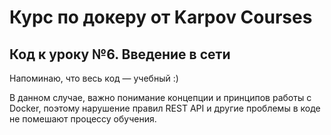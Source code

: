# Курс по докеру от Karpov Courses

## Код к уроку №6. Введение в сети

Напоминаю, что весь код — учебный :)

В данном случае, важно понимание концепции и принципов работы с Docker, поэтому нарушение правил REST API и другие
проблемы в коде не помешают процессу обучения. 
